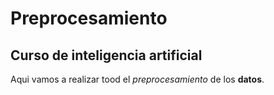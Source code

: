 # Preprocesamiento
  ## Curso de inteligencia artificial


  Aqui vamos a realizar tood el *preprocesamiento* de los **datos**.
